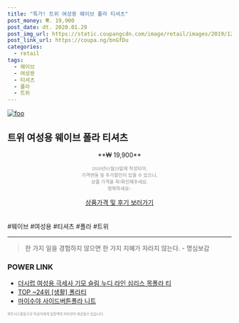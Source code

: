 ```yaml
--- 
title: "특가! 트위 여성용 웨이브 폴라 티셔츠" 
post_money: ₩. 19,900 
post_date: dt. 2020.01.29 
post_img_url: https://static.coupangcdn.com/image/retail/images/2019/12/26/14/3/9dda9e5a-75e7-4e7b-819e-30903e6f8346.jpg 
post_link_url: https://coupa.ng/bnGfDu 
categories: 
  - retail 
tags: 
  - 웨이브 
  - 여성용 
  - 티셔츠 
  - 폴라 
  - 트위 
--- 
```

[![foo](https://static.coupangcdn.com/image/retail/images/2019/12/26/14/3/9dda9e5a-75e7-4e7b-819e-30903e6f8346.jpg)](https://coupa.ng/bnGfDu) 

## 트위 여성용 웨이브 폴라 티셔츠 
<p style="text-align: center;">**₩ 19,900**</p> 
<p style="text-align: center;"><span style="color: #898c8f; font-family: Georgia,Times,serif; font-size: 0.75em;">2020년01월29일에 작성되어, <br>가격변동 및 추가할인이 있을 수 있으니,<br> 상품 가격을 꼭!확인해주세요.<br>행복하세요~</span> 
</p>	 
<div markdown="0" style="text-align: center;"><a href="https://coupa.ng/bnGfDu" class="btn btn--success">상품가격 및 후기 보러가기</a></div> 
<br><br> 
  #웨이브 #여성용 #티셔츠 #폴라 #트위 
<hr> 

> 한 가지 일을 경험하지 않으면 한 가지 지혜가 자라지 않는다. - 명심보감 


### POWER LINK

* <a href="https://blog.naver.com/fasyy4321/221790114757" target="_blank">더시럽 여성용 극세사 기모 슬림 누디 라인 심리스 목폴라 티</a>
* <a href="https://blog.naver.com/an0733/221788364256" target="_blank"> TOP ~24위 [생활] 폴라티</a>
* <a href="https://blog.naver.com/fasyy4321/221784441958" target="_blank">마이수야 사이드버튼폴라 니트</a>

<span style="color: #898c8f; font-family: Georgia,Times,serif; font-size: 0.55em;">파트너스활동으로 작성자에게 일정액의 커미션이 제공될수 있습니다.</span> 
